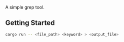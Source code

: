 A simple grep tool.

## Getting Started

```bash
cargo run -- <file_path> <keyword> > <output_file>
```

